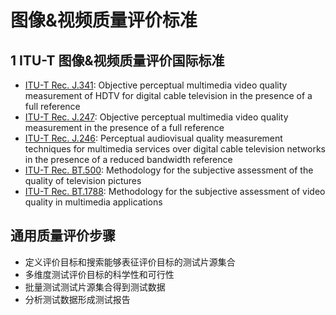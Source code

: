 # 图像&视频质量评价标准

## 1 ITU-T 图像&视频质量评价国际标准

* [ITU-T Rec. J.341](https://www.itu.int/rec/T-REC-J.341/en): Objective perceptual multimedia video quality measurement of HDTV for digital cable television in the presence of a full reference
* [ITU-T Rec. J.247](https://www.itu.int/rec/T-REC-J.247/en): Objective perceptual multimedia video quality measurement in the presence of a full reference
* [ITU-T Rec. J.246](https://www.itu.int/rec/T-REC-J.246/en): Perceptual audiovisual quality measurement techniques for multimedia services over digital cable television networks in the presence of a reduced bandwidth reference
* [ITU-T Rec. BT.500](http://www.itu.int/rec/R-REC-BT.500/en): Methodology for the subjective assessment of the quality of television pictures
* [ITU-T Rec. BT.1788](http://www.itu.int/rec/R-REC-BT.500/en): Methodology for the subjective assessment of video quality in multimedia applications

## 通用质量评价步骤

* 定义评价目标和搜索能够表征评价目标的测试片源集合
* 多维度测试评价目标的科学性和可行性
* 批量测试测试片源集合得到测试数据
* 分析测试数据形成测试报告